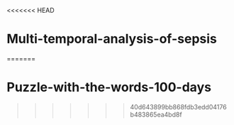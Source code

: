 <<<<<<< HEAD
# Multi-temporal-analysis-of-sepsis
=======
# Puzzle-with-the-words-100-days
>>>>>>> 40d643899bb868fdb3edd04176b483865ea4bd8f
